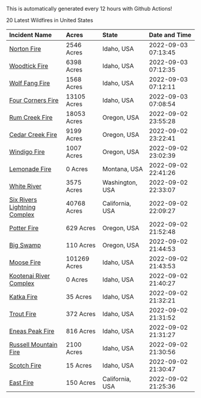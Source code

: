 This is automatically generated every 12 hours with Github Actions!

20 Latest Wildfires in United States

 | Incident Name | Acres | State | Date and Time |
|:---|:---|:---|:---|
| [Norton Fire](https://inciweb.nwcg.gov/incident/8308/) | 2546 Acres | Idaho, USA | 2022-09-03 07:13:45 |
| [Woodtick Fire](https://inciweb.nwcg.gov/incident/8253/) | 6398 Acres | Idaho, USA | 2022-09-03 07:12:35 |
| [Wolf Fang Fire](https://inciweb.nwcg.gov/incident/8273/) | 1568 Acres | Idaho, USA | 2022-09-03 07:12:11 |
| [Four Corners Fire](https://inciweb.nwcg.gov/incident/8331/) | 13105 Acres | Idaho, USA | 2022-09-03 07:08:54 |
| [Rum Creek Fire](https://inciweb.nwcg.gov/incident/8348/) | 18053 Acres | Oregon, USA | 2022-09-02 23:55:28 |
| [Cedar Creek Fire](https://inciweb.nwcg.gov/incident/8307/) | 9199 Acres | Oregon, USA | 2022-09-02 23:22:41 |
| [Windigo Fire](https://inciweb.nwcg.gov/incident/8292/) | 1007 Acres | Oregon, USA | 2022-09-02 23:02:39 |
| [Lemonade Fire](https://inciweb.nwcg.gov/incident/8379/) | 0 Acres | Montana, USA | 2022-09-02 22:41:26 |
| [White River ](https://inciweb.nwcg.gov/incident/8329/) | 3575 Acres | Washington, USA | 2022-09-02 22:33:07 |
| [Six Rivers Lightning Complex](https://inciweb.nwcg.gov/incident/8312/) | 40768 Acres | California, USA | 2022-09-02 22:09:27 |
| [Potter Fire](https://inciweb.nwcg.gov/incident/8291/) | 629 Acres | Oregon, USA | 2022-09-02 21:52:48 |
| [Big Swamp](https://inciweb.nwcg.gov/incident/8323/) | 110 Acres | Oregon, USA | 2022-09-02 21:44:53 |
| [Moose Fire](https://inciweb.nwcg.gov/incident/8249/) | 101269 Acres | Idaho, USA | 2022-09-02 21:43:53 |
| [Kootenai River Complex ](https://inciweb.nwcg.gov/incident/8378/) | 0 Acres | Idaho, USA | 2022-09-02 21:40:27 |
| [Katka Fire](https://inciweb.nwcg.gov/incident/8373/) | 35 Acres | Idaho, USA | 2022-09-02 21:32:21 |
| [Trout Fire](https://inciweb.nwcg.gov/incident/8356/) | 372 Acres | Idaho, USA | 2022-09-02 21:31:52 |
| [Eneas Peak Fire](https://inciweb.nwcg.gov/incident/8338/) | 816 Acres | Idaho, USA | 2022-09-02 21:31:27 |
| [Russell Mountain Fire](https://inciweb.nwcg.gov/incident/8360/) | 2100 Acres | Idaho, USA | 2022-09-02 21:30:56 |
| [Scotch Fire](https://inciweb.nwcg.gov/incident/8374/) | 15 Acres | Idaho, USA | 2022-09-02 21:30:47 |
| [East Fire](https://inciweb.nwcg.gov/incident/8359/) | 150 Acres | California, USA | 2022-09-02 21:25:36 |
